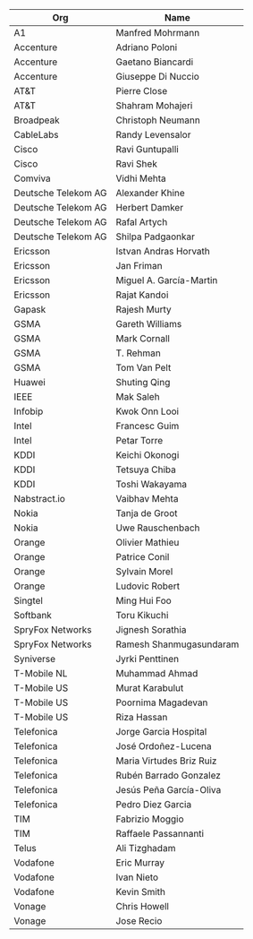 | Org                    | Name                                                |
| -----------------------| ----------------------------------------------------|
| A1 | Manfred Mohrmann |
| Accenture | Adriano Poloni|
| Accenture | Gaetano Biancardi |
| Accenture | Giuseppe Di Nuccio|
| AT&T | Pierre Close |
| AT&T | Shahram Mohajeri|
| Broadpeak | Christoph Neumann |
| CableLabs | Randy Levensalor |
| Cisco | Ravi Guntupalli |
| Cisco | Ravi Shek |
| Comviva | Vidhi Mehta |
| Deutsche Telekom AG | Alexander Khine |
| Deutsche Telekom AG | Herbert Damker |
| Deutsche Telekom AG | Rafal Artych |
| Deutsche Telekom AG | Shilpa Padgaonkar |
| Ericsson | Istvan Andras Horvath |
| Ericsson | Jan Friman |
| Ericsson | Miguel A. García-Martin |
| Ericsson | Rajat Kandoi |
| Gapask | Rajesh Murty |
| GSMA | Gareth Williams |
| GSMA | Mark Cornall |
| GSMA | T. Rehman |
| GSMA | Tom Van Pelt |
| Huawei | Shuting Qing |
| IEEE | Mak Saleh |
| Infobip | Kwok Onn Looi |
| Intel | Francesc Guim |
| Intel | Petar Torre |
| KDDI | Keichi Okonogi |
| KDDI | Tetsuya Chiba |
| KDDI | Toshi Wakayama |
| Nabstract.io | Vaibhav Mehta |
| Nokia	| Tanja de Groot |
| Nokia | Uwe Rauschenbach |
| Orange | Olivier Mathieu |
| Orange | Patrice Conil |
| Orange | Sylvain Morel|
| Orange | Ludovic Robert|
| Singtel | Ming Hui Foo |
| Softbank | Toru Kikuchi |
| SpryFox Networks | Jignesh Sorathia |
| SpryFox Networks | Ramesh Shanmugasundaram |
| Syniverse | Jyrki Penttinen |
| T-Mobile NL | Muhammad Ahmad  |
| T-Mobile US | Murat Karabulut  |
| T-Mobile US | Poornima Magadevan |
| T-Mobile US | Riza Hassan |
| Telefonica | Jorge Garcia Hospital |
| Telefonica | José Ordoñez-Lucena |
| Telefonica | Maria Virtudes Briz Ruiz |
| Telefonica | Rubén Barrado Gonzalez |
| Telefonica | Jesús Peña García-Oliva |
| Telefonica | Pedro Diez Garcia |
| TIM | Fabrizio Moggio|
| TIM | Raffaele Passannanti|
| Telus | Ali Tizghadam |
| Vodafone | Eric Murray |
| Vodafone | Ivan Nieto|
| Vodafone | Kevin Smith|
| Vonage | Chris Howell |
| Vonage | Jose Recio |
